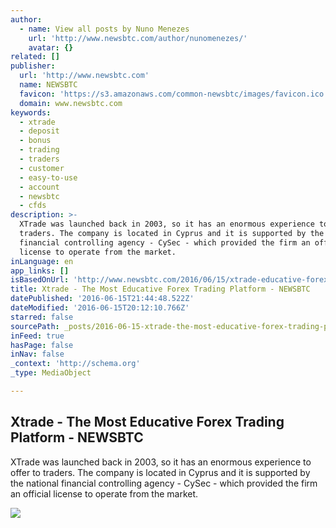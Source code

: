 ```yaml
---
author:
  - name: View all posts by Nuno Menezes
    url: 'http://www.newsbtc.com/author/nunomenezes/'
    avatar: {}
related: []
publisher:
  url: 'http://www.newsbtc.com'
  name: NEWSBTC
  favicon: 'https://s3.amazonaws.com/common-newsbtc/images/favicon.ico'
  domain: www.newsbtc.com
keywords:
  - xtrade
  - deposit
  - bonus
  - trading
  - traders
  - customer
  - easy-to-use
  - account
  - newsbtc
  - cfds
description: >-
  XTrade was launched back in 2003, so it has an enormous experience to offer to
  traders. The company is located in Cyprus and it is supported by the national
  financial controlling agency - CySec - which provided the firm an official
  license to operate from the market.
inLanguage: en
app_links: []
isBasedOnUrl: 'http://www.newsbtc.com/2016/06/15/xtrade-educative-forex-trading-platform/'
title: Xtrade - The Most Educative Forex Trading Platform - NEWSBTC
datePublished: '2016-06-15T21:44:48.522Z'
dateModified: '2016-06-15T20:12:10.766Z'
starred: false
sourcePath: _posts/2016-06-15-xtrade-the-most-educative-forex-trading-platform-newsbtc.md
inFeed: true
hasPage: false
inNav: false
_context: 'http://schema.org'
_type: MediaObject

---
```

<article style=""><h1>Xtrade - The Most Educative Forex Trading Platform - NEWSBTC</h1><p>XTrade was launched back in 2003, so it has an enormous experience to offer to traders. The company is located in Cyprus and it is supported by the national financial controlling agency - CySec - which provided the firm an official license to operate from the market.</p><img src="http://s3.amazonaws.com/main-newsbtc-images/2016/06/15152853/TradeX.jpg" /></article>